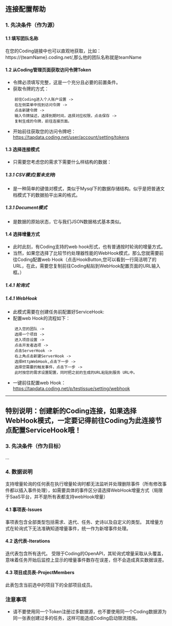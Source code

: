 ## **连接配置帮助**
### **1. 先决条件（作为源）**
#### **1.1 填写团队名称**
在您的Coding链接中也可以直观地获取，比如：https://{teamName}.coding.net/,那么他的团队名称就是teamName
#### **1.2 从Coding管理页面获取访问令牌Token**
- 令牌必须填写完整，这是一个充分且必要的前置条件。
- 获取令牌的方式：
```
    前往Coding进入个人账户设置 ->
    在左侧菜单中找到访问令牌 ->
    点击新建令牌 -> 
    输入令牌描述，选择到期时间，选择对应权限，点击保存 -> 
    复制生成的令牌，前往连接页面。
```
- 开始前往获取您的访问令牌吧：https://tapdata.coding.net/user/account/setting/tokens
#### **1.3 选择连接模式**
- 只需要您考虑您的需求下需要什么样结构的数据：
##### **1.3.1 CSV模式(暂未支持)**
- 是一种简单的键值对模式，类似于Mysql下的数据存储结构。似乎是把普通文档模式下的数据拍平出来的格式。
##### **1.3.1 Document模式**
- 是数据的原始状态，它与我们JSON数据格式基本类似。  
#### **1.4 选择增量方式**
- 此时此刻，有Coding支持的web hook形式，也有普通按时轮询的增量方式。
- 当然，如果您选择了比较节约处理器性能的WebHook模式，那么您就需要前往Coding配置web Hook（点击HookButton,您可以看到一行简洁明了的URL，在此，需要您复制前往Coding粘贴到WebHook配置页面的URL输入框。）
##### **1.4.1 轮询式**
##### **1.4.1 WebHook**
- 此模式需要在创建任务前配置好ServiceHook:
- 配置web Hook的流程如下：
```
    进入您的团队 ->
    选择一个项目 ->
    进入项目设置 ->
    点击开发者选项 ->
    点击ServerHook ->
    右上角点击新建ServerHook ->
    选择HttpWebHook,点击下一步 ->
    选择您需要的触发事件，点击下一步 ->
    此时按您的需求设置配置，同时把之前的生成的URL粘贴到服务 URL中。
```
- 一键前往配置web Hook：https://tapdata.coding.net/p/testissue/setting/webhook
---
特别说明：**创建新的Coding连接，如果选择WebHook模式，一定要记得前往Coding为此连接节点配置ServiceHook哦！**
---
### **3. 先决条件（作为目标）**
...

### **4. 数据说明**
支持增量轮询的任何表在执行增量轮询时都无法监听并处理删除事件（所有修改事件都以插入事件处理），如需要具体的事件区分请选择WebHook增量方式（局限于SaaS平台，并不是所有表都支持webHook增量）
#### **4.1 事项表-Issues**
事项表包含全部类型包括需求、迭代、任务、史诗以及自定义的类型。
其增量方式在轮询式下无法准确知道增量事件，统一作为新增事件处理。

#### **4.2 迭代表-Iterations**
迭代表包含所有迭代。
受限于Coding的OpenAPI，其轮询式增量采取从头覆盖，意味着任务开始后监控上显示的增量事件数存在误差，但不会造成真实数据误差。

#### **4.3 项目成员表-ProjectMembers**
此表包含当前选中的项目下的全部项目成员。

### 注意事项

- 请不要使用同一个Token注册过多数据源，也不要使用同一个Coding数据源为同一张表创建过多的任务，这样可能造成Coding启动限流措施。

